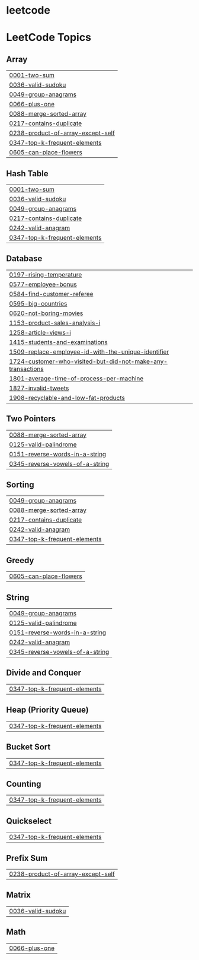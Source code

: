 # leetcode
<!---LeetCode Topics Start-->
# LeetCode Topics
## Array
|  |
| ------- |
| [0001-two-sum](https://github.com/annisa-rachma/leetcode/tree/master/0001-two-sum) |
| [0036-valid-sudoku](https://github.com/annisa-rachma/leetcode/tree/master/0036-valid-sudoku) |
| [0049-group-anagrams](https://github.com/annisa-rachma/leetcode/tree/master/0049-group-anagrams) |
| [0066-plus-one](https://github.com/annisa-rachma/leetcode/tree/master/0066-plus-one) |
| [0088-merge-sorted-array](https://github.com/annisa-rachma/leetcode/tree/master/0088-merge-sorted-array) |
| [0217-contains-duplicate](https://github.com/annisa-rachma/leetcode/tree/master/0217-contains-duplicate) |
| [0238-product-of-array-except-self](https://github.com/annisa-rachma/leetcode/tree/master/0238-product-of-array-except-self) |
| [0347-top-k-frequent-elements](https://github.com/annisa-rachma/leetcode/tree/master/0347-top-k-frequent-elements) |
| [0605-can-place-flowers](https://github.com/annisa-rachma/leetcode/tree/master/0605-can-place-flowers) |
## Hash Table
|  |
| ------- |
| [0001-two-sum](https://github.com/annisa-rachma/leetcode/tree/master/0001-two-sum) |
| [0036-valid-sudoku](https://github.com/annisa-rachma/leetcode/tree/master/0036-valid-sudoku) |
| [0049-group-anagrams](https://github.com/annisa-rachma/leetcode/tree/master/0049-group-anagrams) |
| [0217-contains-duplicate](https://github.com/annisa-rachma/leetcode/tree/master/0217-contains-duplicate) |
| [0242-valid-anagram](https://github.com/annisa-rachma/leetcode/tree/master/0242-valid-anagram) |
| [0347-top-k-frequent-elements](https://github.com/annisa-rachma/leetcode/tree/master/0347-top-k-frequent-elements) |
## Database
|  |
| ------- |
| [0197-rising-temperature](https://github.com/annisa-rachma/leetcode/tree/master/0197-rising-temperature) |
| [0577-employee-bonus](https://github.com/annisa-rachma/leetcode/tree/master/0577-employee-bonus) |
| [0584-find-customer-referee](https://github.com/annisa-rachma/leetcode/tree/master/0584-find-customer-referee) |
| [0595-big-countries](https://github.com/annisa-rachma/leetcode/tree/master/0595-big-countries) |
| [0620-not-boring-movies](https://github.com/annisa-rachma/leetcode/tree/master/0620-not-boring-movies) |
| [1153-product-sales-analysis-i](https://github.com/annisa-rachma/leetcode/tree/master/1153-product-sales-analysis-i) |
| [1258-article-views-i](https://github.com/annisa-rachma/leetcode/tree/master/1258-article-views-i) |
| [1415-students-and-examinations](https://github.com/annisa-rachma/leetcode/tree/master/1415-students-and-examinations) |
| [1509-replace-employee-id-with-the-unique-identifier](https://github.com/annisa-rachma/leetcode/tree/master/1509-replace-employee-id-with-the-unique-identifier) |
| [1724-customer-who-visited-but-did-not-make-any-transactions](https://github.com/annisa-rachma/leetcode/tree/master/1724-customer-who-visited-but-did-not-make-any-transactions) |
| [1801-average-time-of-process-per-machine](https://github.com/annisa-rachma/leetcode/tree/master/1801-average-time-of-process-per-machine) |
| [1827-invalid-tweets](https://github.com/annisa-rachma/leetcode/tree/master/1827-invalid-tweets) |
| [1908-recyclable-and-low-fat-products](https://github.com/annisa-rachma/leetcode/tree/master/1908-recyclable-and-low-fat-products) |
## Two Pointers
|  |
| ------- |
| [0088-merge-sorted-array](https://github.com/annisa-rachma/leetcode/tree/master/0088-merge-sorted-array) |
| [0125-valid-palindrome](https://github.com/annisa-rachma/leetcode/tree/master/0125-valid-palindrome) |
| [0151-reverse-words-in-a-string](https://github.com/annisa-rachma/leetcode/tree/master/0151-reverse-words-in-a-string) |
| [0345-reverse-vowels-of-a-string](https://github.com/annisa-rachma/leetcode/tree/master/0345-reverse-vowels-of-a-string) |
## Sorting
|  |
| ------- |
| [0049-group-anagrams](https://github.com/annisa-rachma/leetcode/tree/master/0049-group-anagrams) |
| [0088-merge-sorted-array](https://github.com/annisa-rachma/leetcode/tree/master/0088-merge-sorted-array) |
| [0217-contains-duplicate](https://github.com/annisa-rachma/leetcode/tree/master/0217-contains-duplicate) |
| [0242-valid-anagram](https://github.com/annisa-rachma/leetcode/tree/master/0242-valid-anagram) |
| [0347-top-k-frequent-elements](https://github.com/annisa-rachma/leetcode/tree/master/0347-top-k-frequent-elements) |
## Greedy
|  |
| ------- |
| [0605-can-place-flowers](https://github.com/annisa-rachma/leetcode/tree/master/0605-can-place-flowers) |
## String
|  |
| ------- |
| [0049-group-anagrams](https://github.com/annisa-rachma/leetcode/tree/master/0049-group-anagrams) |
| [0125-valid-palindrome](https://github.com/annisa-rachma/leetcode/tree/master/0125-valid-palindrome) |
| [0151-reverse-words-in-a-string](https://github.com/annisa-rachma/leetcode/tree/master/0151-reverse-words-in-a-string) |
| [0242-valid-anagram](https://github.com/annisa-rachma/leetcode/tree/master/0242-valid-anagram) |
| [0345-reverse-vowels-of-a-string](https://github.com/annisa-rachma/leetcode/tree/master/0345-reverse-vowels-of-a-string) |
## Divide and Conquer
|  |
| ------- |
| [0347-top-k-frequent-elements](https://github.com/annisa-rachma/leetcode/tree/master/0347-top-k-frequent-elements) |
## Heap (Priority Queue)
|  |
| ------- |
| [0347-top-k-frequent-elements](https://github.com/annisa-rachma/leetcode/tree/master/0347-top-k-frequent-elements) |
## Bucket Sort
|  |
| ------- |
| [0347-top-k-frequent-elements](https://github.com/annisa-rachma/leetcode/tree/master/0347-top-k-frequent-elements) |
## Counting
|  |
| ------- |
| [0347-top-k-frequent-elements](https://github.com/annisa-rachma/leetcode/tree/master/0347-top-k-frequent-elements) |
## Quickselect
|  |
| ------- |
| [0347-top-k-frequent-elements](https://github.com/annisa-rachma/leetcode/tree/master/0347-top-k-frequent-elements) |
## Prefix Sum
|  |
| ------- |
| [0238-product-of-array-except-self](https://github.com/annisa-rachma/leetcode/tree/master/0238-product-of-array-except-self) |
## Matrix
|  |
| ------- |
| [0036-valid-sudoku](https://github.com/annisa-rachma/leetcode/tree/master/0036-valid-sudoku) |
## Math
|  |
| ------- |
| [0066-plus-one](https://github.com/annisa-rachma/leetcode/tree/master/0066-plus-one) |
<!---LeetCode Topics End-->